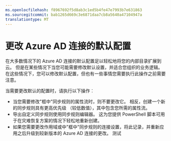 ```yaml
---
ms.openlocfilehash: f8967692f5d8ab3c1ed5b4fe47e7993b7e631863
ms.sourcegitcommit: bab1265d669c3e6871daa7cb8a5640a47104947a
translationtype: MT
---
```

<properties 
    pageTitle="更改 Azure AD 连接的默认配置" 
    description="了解如何更改 Azure AD 连接的默认配置。" 
    services="active-directory" 
    documentationCenter="" 
    authors="billmath" 
    manager="stevenpo" 
    editor="curtand"/>

<tags 
    ms.service="active-directory" 
    ms.workload="identity" 
    ms.tgt_pltfrm="na" 
    ms.devlang="na" 
    ms.topic="article" 
    ms.date="08/24/2015" 
    ms.author="billmath"/>

# 更改 Azure AD 连接的默认配置 


在大多数情况下的 Azure AD 连接的默认配置足以轻松地将您的内部目录扩展到云。  但是在某些情况下当您可能需要修改默认设置，并适合您组织的业务逻辑。  在这些情况下，您可以修改默认配置，但也有一些事情您需要执行此操作之前需要注意。

当需要更改默认的配置时，请执行以下操作︰

- 当您需要修改"框中"同步规则的属性流时，则不要更改它。 相反，创建一个新的同步规则具有更高优先级 （较低数值），其中包含您所需的属性流。
- 导出自定义同步规则使用同步规则编辑器。 这为您提供 PowerShell 脚本可用于在灾难恢复方案的情况下轻松地重新创建。
- 如果您需要更改作用域或中"框中"同步规则的连接设置，将此记录，并重新应用之后升级到较新版本的 Azure AD 连接的更改。 测试
